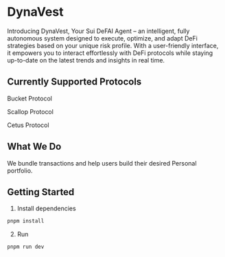 # DynaVest

Introducing DynaVest, Your Sui DeFAI Agent – an intelligent, fully autonomous system designed to execute, optimize, and adapt DeFi strategies based on your unique risk profile. With a user-friendly interface, it empowers you to interact effortlessly with DeFi protocols while staying up-to-date on the latest trends and insights in real time.

## Currently Supported Protocols
Bucket Protocol

Scallop Protocol

Cetus Protocol

## What We Do
We bundle transactions and help users build their desired Personal portfolio.


## Getting Started

1. Install dependencies

```bash
pnpm install
```

2. Run

```bash
pnpm run dev
```
